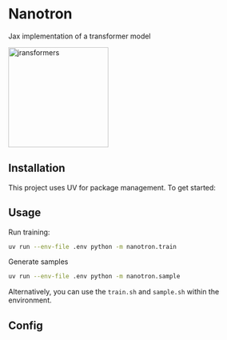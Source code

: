 # Nanotron
Jax implementation of a transformer model

<img src="https://github.com/user-attachments/assets/bde3710e-1f54-4a18-83a7-3207b8cb4f2d" alt="jransformers" width="200"/>

## Installation

This project uses UV for package management. To get started:

## Usage

Run training:
```bash
uv run --env-file .env python -m nanotron.train
```
Generate samples
```bash
uv run --env-file .env python -m nanotron.sample
```

Alternatively, you can use the `train.sh` and `sample.sh` within the environment.


## Config

